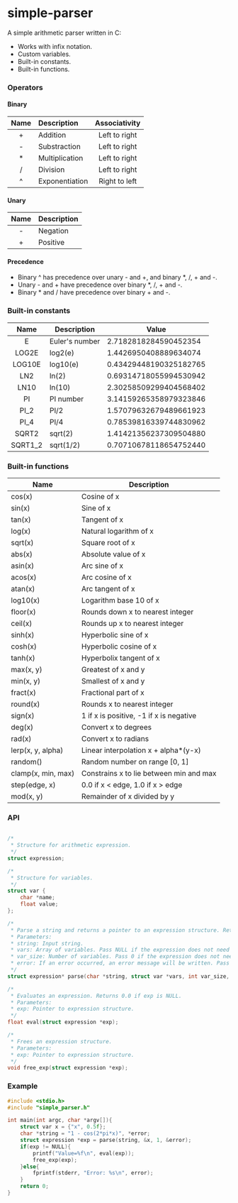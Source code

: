 # simple-parser

A simple arithmetic parser written in C:
- Works with infix notation.
- Custom variables.
- Built-in constants.
- Built-in functions.

### Operators

#### Binary

| Name |   Description  | Associativity |
|:----:|:---------------|:-------------:|
|  +   | Addition       | Left to right |
|  -   | Substraction   | Left to right |
|  *   | Multiplication | Left to right |
|  /   | Division       | Left to right |
|  ^   | Exponentiation | Right to left |

#### Unary

| Name | Description |
|:----:|:------------|
|  -   | Negation    |
|  +   | Positive    |

#### Precedence

- Binary ^ has precedence over unary - and +, and binary *, /, + and -.
- Unary - and + have precedence over binary  *, /, + and -.
- Binary * and / have precedence over binary + and -.

### Built-in constants

|   Name   |   Description  |        Value           |
|:--------:|----------------|------------------------|
|    E     | Euler's number | 2.7182818284590452354  |
|  LOG2E   | log2(e)        | 1.4426950408889634074  |
|  LOG10E  | log10(e)       | 0.43429448190325182765 |
|   LN2    | ln(2)          | 0.69314718055994530942 |
|   LN10   | ln(10)         | 2.30258509299404568402 |
|    PI    | PI number      | 3.14159265358979323846 |
|   PI_2   | PI/2           | 1.57079632679489661923 |
|   PI_4   | PI/4           | 0.78539816339744830962 |
|  SQRT2   | sqrt(2)        | 1.41421356237309504880 |
| SQRT1_2  | sqrt(1/2)      | 0.70710678118654752440 |

### Built-in functions

|       Name         |               Description               |
|--------------------|-----------------------------------------|
| cos(x)             | Cosine of x                             |
| sin(x)             | Sine of x                               |
| tan(x)             | Tangent of x                            |
| log(x)             | Natural logarithm of x                  |
| sqrt(x)            | Square root of x                        |
| abs(x)             | Absolute value of x                     |
| asin(x)            | Arc sine of x                           |
| acos(x)            | Arc cosine of x                         |
| atan(x)            | Arc tangent of x                        |
| log10(x)           | Logarithm base 10 of x                  |
| floor(x)           | Rounds down x to nearest integer        |
| ceil(x)            | Rounds up x to nearest integer          | 
| sinh(x)            | Hyperbolic sine of x                    |
| cosh(x)            | Hyperbolic cosine of x                  |
| tanh(x)            | Hyperbolix tangent of x                 |
| max(x, y)          | Greatest of x and y                     |
| min(x, y)          | Smallest of x and y                     |
| fract(x)           | Fractional part of x                    |
| round(x)           | Rounds x to nearest integer             |
| sign(x)            | 1 if x is positive, -1 if x is negative |
| deg(x)             | Convert x to degrees                    |
| rad(x)             | Convert x to radians                    |
| lerp(x, y, alpha)  | Linear interpolation x + alpha*(y-x)    |
| random()           | Random number on range [0, 1]           |
| clamp(x, min, max) | Constrains x to lie between min and max |
| step(edge, x)      | 0.0 if x < edge, 1.0 if x > edge        |
| mod(x, y)          | Remainder of x divided by y             |

### API

```C

/*
 * Structure for arithmetic expression.
 */
struct expression;

/*
 * Structure for variables.
 */
struct var {
    char *name;
    float value;
};

/*
 * Parse a string and returns a pointer to an expression structure. Returns NULL on error.
 * Parameters:
 * string: Input string.
 * vars: Array of variables. Pass NULL if the expression does not need variables.
 * var_size: Number of variables. Pass 0 if the expression does not need variables.
 * error: If an error occurred, an error message will be written. Pass NULL if you don't need an error message.
 */
struct expression* parse(char *string, struct var *vars, int var_size, char **error);

/*
 * Evaluates an expression. Returns 0.0 if exp is NULL.
 * Parameters:
 * exp: Pointer to expression structure.
 */
float eval(struct expression *exp);

/*
 * Frees an expression structure.
 * Parameters:
 * exp: Pointer to expression structure.
 */
void free_exp(struct expression *exp);

```
### Example

```C
#include <stdio.h>
#include "simple_parser.h"

int main(int argc, char *argv[]){
    struct var x = {"x", 0.5f};
    char *string = "1 - cos(2*pi*x)", *error;
    struct expression *exp = parse(string, &x, 1, &error);
    if(exp != NULL){
        printf("Value=%f\n", eval(exp));
        free_exp(exp);
    }else{
        fprintf(stderr, "Error: %s\n", error);
    }
    return 0;
}

```
